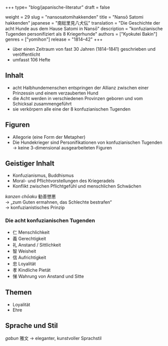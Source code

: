 +++
type= "blog/japanische-literatur"
draft = false

weight = 29
slug = "nansosatomihakkenden"
title = "Nansō Satomi hakkenden"
japanese = "南総里見八犬伝"
translation = "Die Geschichte der acht Hunde aus dem Hause Satomi in Nansō"
description = "konfuzianische Tugenden personifiziert als 8 Kriegerhunde"
authors = ["Kyokutei Bakin"]
genres = ["yomihon"]
release = "1814–42"
+++

- über einen Zeitraum von fast 30 Jahren (1814–1841) geschrieben und veröffentlicht
- umfasst 106 Hefte

## Inhalt

- acht Halbhundemenschen entspringen der Allianz zwischen einer Prinzessin und einem verzauberten Hund
- die Acht werden in verschiedenen Provinzen geboren und vom Schicksal zusammengeführt
- sie verkörpern alle eine der 8 konfuzianischen Tugenden

## Figuren

- Allegorie (eine Form der Metapher)
- Die Hundekrieger sind Personifikationen von konfuzianischen Tugenden  
-> keine 3-dimensional ausgearbeiteten Figuren



## Geistiger Inhalt

- Konfuzianismus, Buddhismus
- Moral- und Pflichtvorstellungen des Kriegeradels
- Konflikt zwischen Pflichtgefühl und menschlichen Schwächen

_kanzen chōaku_ 勧善懲悪  
-> „zum Guten ermahnen, das Schlechte bestrafen“  
-> konfuzianistisches Prinzip


### Die acht konfuzianischen Tugenden

- 仁 Menschlichkeit
- 義 Gerechtigkeit
- 礼 Anstand / Sittlichkeit
- 智 Weisheit
- 信 Aufrichtigkeit
- 忠 Loyalität
- 孝 Kindliche Pietät
- 悌 Wahrung von Anstand und Sitte

## Themen

- Loyalität
- Ehre

## Sprache und Stil

_gabun_ 雅文 -> eleganter, kunstvoller Sprachstil

